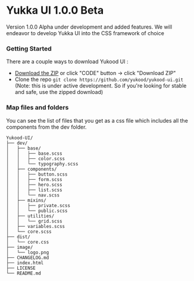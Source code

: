 # Yukka UI 1.0.0 Beta

Version 1.0.0 Alpha under development and added features. We will endeavor to develop Yukka UI into the CSS framework of choice

### Getting Started

There are a couple ways to download Yukood UI :

* [Download the ZIP](https://github.com/yukood/yukood-ui/archive/refs/heads/main.zip) or click "CODE" button -> click "Download ZIP"
* Clone the repo ```git clone https://github.com/yukood/yukood-ui.git``` (Note: this is under active development. So if you're looking for stable and safe, use the zipped download)

### Map files and folders

You can see the list of files that you get as a css file which includes all the components from the dev folder.

```
Yukood-UI/
├── dev/
│   ├── base/
│   │   ├── base.scss
│   │   ├── color.scss
│   │   └── typography.scss
│   ├── components/
│   │   ├── button.scss
│   │   ├── form.scss
│   │   ├── hero.scss
│   │   ├── list.scss
│   │   └── nav.scss
│   ├── mixins/
│   │   ├── private.scss
│   │   └── public.scss
│   ├── utilities/
│   │   └── grid.scss
│   ├── variables.scss
│   └── core.scss
├── dist/
│   └── core.css
├── image/
│   └── logo.png
├── CHANGELOG.md
├── index.html
├── LICENSE
└── README.md
```

